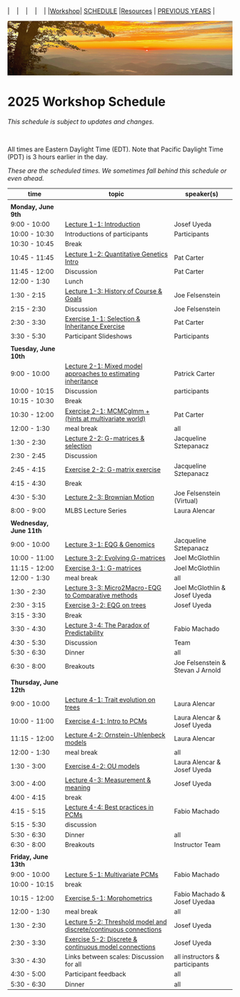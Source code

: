 
|     &nbsp;&nbsp;                  |         &nbsp;&nbsp;                        |         &nbsp;&nbsp;   |     &nbsp;&nbsp;   |
|[Workshop](/index.html)| [SCHEDULE](/2025/schedule.html) |[Resources](/2025/resources.html) | [PREVIOUS YEARS](/2025/previous.html) |


<div align="left">
<img src="/media/SWVirginiaMtns.jpg" alt="[Southwest Virginia mountains]">
</div>

# 2025 Workshop Schedule #

_This schedule is subject to updates and changes._

&nbsp;


All times are Eastern Daylight Time (EDT).  Note that Pacific Daylight Time (PDT) is 3 hours earlier in the day.

<em>These are the scheduled times.  We sometimes fall behind this schedule or even ahead.</em>

| time | topic  |  speaker(s) |
|---------|-------------|------------------|
| | | |
| **Monday, June 9th**  |   |    |   
| 9:00 - 10:00 | [Lecture 1-1: Introduction](/2025/lecture1-1.html) | Josef Uyeda |
| 10:00 - 10:30 | Introductions of participants | Participants |
| 10:30 - 10:45 | Break |  | 
| 10:45 - 11:45 | [Lecture 1-2: Quantitative Genetics Intro](/2025/lecture1-2.html) | Pat Carter |
| 11:45 - 12:00 | Discussion | Pat Carter |
| 12:00 - 1:30 | Lunch | |
| 1:30 - 2:15 | [Lecture 1-3: History of Course & Goals](/2025/lecture1-3.html) | Joe Felsenstein |
| 2:15 - 2:30 | Discussion | Joe Felsenstein |
| 2:30 - 3:30 | [Exercise 1-1: Selection & Inheritance Exercise](/2025/exercise1-1.html)| Pat Carter |
| 3:30 - 5:30 | Participant Slideshows | Participants |
|  |  |  |
| **Tuesday, June 10th** | | |
| 9:00 - 10:00 | [Lecture 2-1:  Mixed model approaches to estimating inheritance](/2025/lecture2-1.html) | Patrick Carter | 
| 10:00 - 10:15 | Discussion | participants |
| 10:15 - 10:30 | Break | |
| 10:30 - 12:00 | [Exercise 2-1: MCMCglmm + (hints at multivariate world)](/2025/exercise2-1.html) | Pat Carter |
| 12:00 - 1:30 | meal break | all |
| 1:30 - 2:30 | [Lecture 2-2: G-matrices & selection](/2025/lecture2-2.html) | Jacqueline Sztepanacz | 
| 2:30 - 2:45 | Discussion | | 
| 2:45 - 4:15 | [Exercise 2-2: G-matrix exercise](/2025/exercise2-2.html) | Jacqueline Sztepanacz  |
| 4:15 - 4:30 | Break | |
| 4:30 - 5:30 | [Lecture 2-3: Brownian Motion](/2025/lecture2-3.html) | Joe Felsenstein (Virtual) | 
| 8:00 - 9:00 | MLBS Lecture Series | Laura Alencar | 
| | | |
| **Wednesday, June 11th** | | |
| 9:00 - 10:00 | [Lecture 3-1:  EQG & Genomics](/2025/lecture3-1.html) | Jacqueline Sztepanacz |
| 10:00 - 11:00 | [Lecture 3-2: Evolving G-matrices](/2025/lecture3-2.html) | Joel McGlothlin | 
| 11:15 - 12:00 | [Exercise 3-1: G-matrices](/2025/exercise3-1.html) | Joel McGlothlin |
| 12:00 - 1:30 | meal break | all |
| 1:30 - 2:30 | [Lecture 3-3: Micro2Macro-EQG to Comparative methods](/2025/exercise3-1.html) | Joel McGlothlin & Josef Uyeda | 
| 2:30 - 3:15 | [Exercise 3-2: EQG on trees](/2025/exercise3-2.html) | Josef Uyeda |
| 3:15 - 3:30 | Break | | 
| 3:30 - 4:30 | [Lecture 3-4: The Paradox of Predictability](/2025/lecture3-4.html) | Fabio Machado |
| 4:30 - 5:30 | Discussion | Team |
| 5:30 - 6:30 | Dinner | all |
| 6:30 - 8:00 | Breakouts | Joe Felsenstein & Stevan J Arnold | 
| | | |
| **Thursday, June 12th** | | |
| 9:00 - 10:00 | [Lecture 4-1: Trait evolution on trees](/2025/lecture4-1.html) | Laura Alencar |
| 10:00 - 11:00 |[Exercise 4-1: Intro to PCMs](/2025/exercise4-1.html)| Laura Alencar & Josef Uyeda |
| 11:15 - 12:00 | [Lecture 4-2: Ornstein-Uhlenbeck models](/2025/lecture4-2.html) | Laura Alencar |
| 12:00 - 1:30 | meal break | all |
| 1:30 - 3:00 | [Exercise 4-2: OU models](/2025/exercise4-2.html) | Laura Alencar & Josef Uyeda | 
| 3:00 - 4:00 | [Lecture 4-3: Measurement & meaning](/2025/lecture4-3.html) | Josef Uyeda |
| 4:00 - 4:15 | break | |
| 4:15 - 5:15 | [Lecture 4-4: Best practices in PCMs](/2025/lecture4-4.html) | Fabio Machado |
| 5:15 - 5:30 | discussion | |
| 5:30 - 6:30 | Dinner | all |
| 6:30 - 8:00 | Breakouts | Instructor Team | 
| | | |
| **Friday, June 13th** | | |
| 9:00 - 10:00 | [Lecture 5-1: Multivariate PCMs](/2025/lecture5-1.html) | Fabio Machado |
| 10:00 - 10:15 | break | | 
| 10:15 - 12:00 | [Exercise 5-1: Morphometrics](/2025/exercise5-1.html) | Fabio Machado & Josef Uyedaa|
| 12:00 - 1:30 | meal break | all |
| 1:30 - 2:30 | [Lecture 5-2: Threshold model and discrete/continuous connections](/2025/lecture5-2.html) | Josef Uyeda
| 2:30 - 3:30 | [Exercise 5-2: Discrete & continuous model connections](/2025/exercise5-2.html) | Josef Uyeda |
| 3:30 - 4:30 | Links between scales: Discussion for all | all instructors & participants |
| 4:30 - 5:00 | Participant feedback | all |
| 5:30 - 6:30 | Dinner | all |

